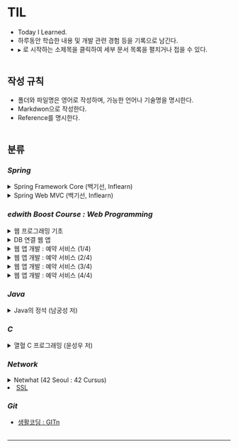 TIL
===

-	Today I Learned.<br>
-	하루동안 학습한 내용 및 개발 관련 경험 등을 기록으로 남긴다.<br>
-	`▶` 로 시작하는 소제목을 클릭하여 세부 문서 목록을 펼치거나 접을 수 있다.<br><br>

작성 규칙
---------

-	폴더와 파일명은 영어로 작성하며, 가능한 언어나 기술명을 명시한다.<br>
-	Markdwon으로 작성한다.<br>
-	Reference를 명시한다.<br><br>

분류
----

### ***Spring***

<details><summary> Spring Framework Core (백기선, Inflearn)</summary>

-	[IoC Container와 Bean](https://github.com/xlffm3/TIL/blob/master/Spring/Inflearn_Baek_Spring/Spring_Framework_Core/Chapter1_IoC_Container_Bean.md)
-	[ApplicationContext와 다양한 Bean 설정](https://github.com/xlffm3/TIL/blob/master/Spring/Inflearn_Baek_Spring/Spring_Framework_Core/Chapter2_ApplicationContext_Setting.md)
-	[@Autowire](https://github.com/xlffm3/TIL/blob/master/Spring/Inflearn_Baek_Spring/Spring_Framework_Core/Chapter3_Autowire.md)
-	[@Component와 ComponentScan](https://github.com/xlffm3/TIL/blob/master/Spring/Inflearn_Baek_Spring/Spring_Framework_Core/Chapter4_Component_Scan.md)
-	[Bean의 Scope](https://github.com/xlffm3/TIL/blob/master/Spring/Inflearn_Baek_Spring/Spring_Framework_Core/Chapter5_Bean_Scope.md)
-	[Environment : Profile](https://github.com/xlffm3/TIL/blob/master/Spring/Inflearn_Baek_Spring/Spring_Framework_Core/Chapter6_Environment_Profile.md)
-	[Environment : Property](https://github.com/xlffm3/TIL/blob/master/Spring/Inflearn_Baek_Spring/Spring_Framework_Core/Chapter7_Environment_Property.md)
-	[MessageSource](https://github.com/xlffm3/TIL/blob/master/Spring/Inflearn_Baek_Spring/Spring_Framework_Core/Chapter8_MessageSource.md)
-	[ApplicationEventPublisher](https://github.com/xlffm3/TIL/blob/master/Spring/Inflearn_Baek_Spring/Spring_Framework_Core/Chapter9_ApplicationEventPublisher.md)
-	[ResourceLoader](https://github.com/xlffm3/TIL/blob/master/Spring/Inflearn_Baek_Spring/Spring_Framework_Core/Chapter10_ResourceLoader.md)
-	[Resource 추상화](https://github.com/xlffm3/TIL/blob/master/Spring/Inflearn_Baek_Spring/Spring_Framework_Core/Chapter11_Resource_Abstraction.md)
-	[Validation 추상화](https://github.com/xlffm3/TIL/blob/master/Spring/Inflearn_Baek_Spring/Spring_Framework_Core/Chapter12_Validation_Abstraction.md)
-	[Data Binding 추상화 : Property Editor](https://github.com/xlffm3/TIL/blob/master/Spring/Inflearn_Baek_Spring/Spring_Framework_Core/Chapter13_Property_Editor.md)
-	[Data Binding 추상화 : Converter 및 Formatter](https://github.com/xlffm3/TIL/blob/master/Spring/Inflearn_Baek_Spring/Spring_Framework_Core/Chapter14_Converter_Formatter.md)
-	[SpEL(Spring Expression Language)](https://github.com/xlffm3/TIL/blob/master/Spring/Inflearn_Baek_Spring/Spring_Framework_Core/Chapter15_SpEL.md)
-	[AOP 개념](https://github.com/xlffm3/TIL/blob/master/Spring/Inflearn_Baek_Spring/Spring_Framework_Core/Chapter16_AOP.md)
-	[Proxy 기반 AOP](https://github.com/xlffm3/TIL/blob/master/Spring/Inflearn_Baek_Spring/Spring_Framework_Core/Chapter17_Proxy_AOP.md)
-	[@AOP](https://github.com/xlffm3/TIL/blob/master/Spring/Inflearn_Baek_Spring/Spring_Framework_Core/Chapter18_AOP_Annotation.md)
-	[Null-Safety](https://github.com/xlffm3/TIL/blob/master/Spring/Inflearn_Baek_Spring/Spring_Framework_Core/Chapter19_Null_Safety.md)</details>

<details><summary> Spring Web MVC (백기선, Inflearn)</summary>

-	[Spring MVC](https://github.com/xlffm3/TIL/blob/master/Spring/Inflearn_Baek_Spring/Spring_Web_MVC/Chapter1_Spring_MVC.md)
-	[Servlet](https://github.com/xlffm3/TIL/blob/master/Spring/Inflearn_Baek_Spring/Spring_Web_MVC/Chapter2_Servlet.md)
-	[Servlet Listener 및 Filter](https://github.com/xlffm3/TIL/blob/master/Spring/Inflearn_Baek_Spring/Spring_Web_MVC/Chapter3-4_Servlet_Listener_Filter.md)
-	[Spring IoC Container 연동](https://github.com/xlffm3/TIL/blob/master/Spring/Inflearn_Baek_Spring/Spring_Web_MVC/Chapter5_Linking_Spring_IoC.md)
-	[Spring MVC 연동](https://github.com/xlffm3/TIL/blob/master/Spring/Inflearn_Baek_Spring/Spring_Web_MVC/Chapter6_Linking_Spring_MVC.md)
-	[DispatcherServlet](https://github.com/xlffm3/TIL/blob/master/Spring/Inflearn_Baek_Spring/Spring_Web_MVC/Chapter7-9_DispatcherServlet.md)
-	[Spring MVC 구성 요소](https://github.com/xlffm3/TIL/blob/master/Spring/Inflearn_Baek_Spring/Spring_Web_MVC/Chapter10-11_Spring_MVC_Components.md)
-	[@EnableWebMvc 및 WebMvcConfigurer](https://github.com/xlffm3/TIL/blob/master/Spring/Inflearn_Baek_Spring/Spring_Web_MVC/Chapter12-14_WebMvcConfigurer.md)
-	[Spring Boot의 Spring MVC 설정과 JSP 및 WAR 파일 배포](https://github.com/xlffm3/TIL/blob/master/Spring/Inflearn_Baek_Spring/Spring_Web_MVC/Chapter15-17_Spring_Boot_MVC_JSP.md)
-	[Formatter](https://github.com/xlffm3/TIL/blob/master/Spring/Inflearn_Baek_Spring/Spring_Web_MVC/Chapter18_Formatter.md)
-	[Domain Class Converter](https://github.com/xlffm3/TIL/blob/master/Spring/Inflearn_Baek_Spring/Spring_Web_MVC/Chapter19_Domain_Class_Converter.md)
-	[Handler Interceptor](https://github.com/xlffm3/TIL/blob/master/Spring/Inflearn_Baek_Spring/Spring_Web_MVC/Chapter20-21_Handler_Interceptor.md)
-	[Resource Handler](https://github.com/xlffm3/TIL/blob/master/Spring/Inflearn_Baek_Spring/Spring_Web_MVC/Chapter22_Resource_Handler.md)
-	[HTTP Message Converter](https://github.com/xlffm3/TIL/blob/master/Spring/Inflearn_Baek_Spring/Spring_Web_MVC/Chapter23-25_HTTP_Message_Converter.md)
-	[기타 WebMvcConfigurer 설정](https://github.com/xlffm3/TIL/blob/master/Spring/Inflearn_Baek_Spring/Spring_Web_MVC/Chapter26_WebMvcConfigurer_Setting.md)
-	[Spring MVC 설정 마무리 요약](https://github.com/xlffm3/TIL/blob/master/Spring/Inflearn_Baek_Spring/Spring_Web_MVC/Chapter27_Spring_MVC_Setting_Summary.md)

</details>

### ***edwith Boost Course : Web Programming***

<details><summary> 웹 프로그래밍 기초</summary>

-	[프로그래밍 언어의 이해](https://github.com/xlffm3/TIL/blob/master/edwith_Boost_Course_Web_Programming/1.Web_Programming_Basic/Understanding_Programming_Language.md)
-	[HTTP](https://github.com/xlffm3/TIL/blob/master/edwith_Boost_Course_Web_Programming/1.Web_Programming_Basic/HTTP.md)
-	[Browser](https://github.com/xlffm3/TIL/blob/master/edwith_Boost_Course_Web_Programming/1.Web_Programming_Basic/Browser.md)
-	[Web Server](https://github.com/xlffm3/TIL/blob/master/edwith_Boost_Course_Web_Programming/1.Web_Programming_Basic/Web_Server.md)
-	[WAS](https://github.com/xlffm3/TIL/blob/master/edwith_Boost_Course_Web_Programming/1.Web_Programming_Basic/WAS.md)
-	[Servlet](https://github.com/xlffm3/TIL/blob/master/edwith_Boost_Course_Web_Programming/1.Web_Programming_Basic/Servlet.md)</details>

<details><summary> DB 연결 웹 앱</summary>

-	[JavaScript 기초](https://github.com/xlffm3/TIL/blob/master/edwith_Boost_Course_Web_Programming/2.DB_WEB_APP/Javascript.md)
-	[Window 객체](https://github.com/xlffm3/TIL/blob/master/edwith_Boost_Course_Web_Programming/2.DB_WEB_APP/Window_Object.md)
-	[DOM & querySelector](https://github.com/xlffm3/TIL/blob/master/edwith_Boost_Course_Web_Programming/2.DB_WEB_APP/DOM_querySelector.md)
-	[JavaScript : Event](https://github.com/xlffm3/TIL/blob/master/edwith_Boost_Course_Web_Programming/2.DB_WEB_APP/Event.md)
-	[Ajax와 JSON 및 CORS](https://github.com/xlffm3/TIL/blob/master/edwith_Boost_Course_Web_Programming/2.DB_WEB_APP/Ajax_JSON_CORS.md)
-	[JSP](https://github.com/xlffm3/TIL/blob/master/edwith_Boost_Course_Web_Programming/2.DB_WEB_APP/JSP.md)
-	[Redirect & Forward](https://github.com/xlffm3/TIL/blob/master/edwith_Boost_Course_Web_Programming/2.DB_WEB_APP/Redirect_Forward.md)
-	[Scope](https://github.com/xlffm3/TIL/blob/master/edwith_Boost_Course_Web_Programming/2.DB_WEB_APP/Scope.md)
-	[EL](https://github.com/xlffm3/TIL/blob/master/edwith_Boost_Course_Web_Programming/2.DB_WEB_APP/EL.md)
-	[JSTL](https://github.com/xlffm3/TIL/blob/master/edwith_Boost_Course_Web_Programming/2.DB_WEB_APP/JSTL.md)
-	[DB](https://github.com/xlffm3/TIL/blob/master/edwith_Boost_Course_Web_Programming/2.DB_WEB_APP/DB.md)
-	[SQL](https://github.com/xlffm3/TIL/blob/master/edwith_Boost_Course_Web_Programming/2.DB_WEB_APP/SQL.md)
-	[Maven](https://github.com/xlffm3/TIL/blob/master/edwith_Boost_Course_Web_Programming/2.DB_WEB_APP/Maven.md)
-	[JDBC](https://github.com/xlffm3/TIL/blob/master/edwith_Boost_Course_Web_Programming/2.DB_WEB_APP/JDBC.md)
-	[Rest API](https://github.com/xlffm3/TIL/blob/master/edwith_Boost_Course_Web_Programming/2.DB_WEB_APP/RestAPI.md)
-	[Web API](https://github.com/xlffm3/TIL/blob/master/edwith_Boost_Course_Web_Programming/2.DB_WEB_APP/WebAPI.md)</details>

<details><summary> 웹 앱 개발 : 예약 서비스 (1/4)</summary>

-	[JavaScript : 배열](https://github.com/xlffm3/TIL/blob/master/edwith_Boost_Course_Web_Programming/3.WEB_APP_DEV_1/Array.md)
-	[JavaScript : 객체](https://github.com/xlffm3/TIL/blob/master/edwith_Boost_Course_Web_Programming/3.WEB_APP_DEV_1/Object.md)
-	[DOM API](https://github.com/xlffm3/TIL/blob/master/edwith_Boost_Course_Web_Programming/3.WEB_APP_DEV_1/DomAPI.md)
-	[Animation](https://github.com/xlffm3/TIL/blob/master/edwith_Boost_Course_Web_Programming/3.WEB_APP_DEV_1/Animation.md)
-	[DOMContentLoaded](https://github.com/xlffm3/TIL/blob/master/edwith_Boost_Course_Web_Programming/3.WEB_APP_DEV_1/DOMContentLoaded.md)
-	[Event Delegation](https://github.com/xlffm3/TIL/blob/master/edwith_Boost_Course_Web_Programming/3.WEB_APP_DEV_1/Event_Delegation.md)
-	[HTML Templating](https://github.com/xlffm3/TIL/blob/master/edwith_Boost_Course_Web_Programming/3.WEB_APP_DEV_1/HTML_Templating.md)
-	[Spring 기초](https://github.com/xlffm3/TIL/blob/master/edwith_Boost_Course_Web_Programming/3.WEB_APP_DEV_1/Spring.md)
-	[Spring IoC/DI Container ](https://github.com/xlffm3/TIL/blob/master/edwith_Boost_Course_Web_Programming/3.WEB_APP_DEV_1/Spring_IoC_DI_Container.md)
-	[Spring XML & Config 설정](https://github.com/xlffm3/TIL/blob/master/edwith_Boost_Course_Web_Programming/3.WEB_APP_DEV_1/Spring_XML_Config_Practice.md)
-	[Spring JDBC](https://github.com/xlffm3/TIL/blob/master/edwith_Boost_Course_Web_Programming/3.WEB_APP_DEV_1/Spring_JDBC.md)
-	[Spring MVC 기초](https://github.com/xlffm3/TIL/blob/master/edwith_Boost_Course_Web_Programming/3.WEB_APP_DEV_1/Spring_MVC.md)
-	[Spring MVC 실습](https://github.com/xlffm3/TIL/blob/master/edwith_Boost_Course_Web_Programming/3.WEB_APP_DEV_1/Spring_MVC_Practice.md)
-	[Layered Architecture 기초](https://github.com/xlffm3/TIL/blob/master/edwith_Boost_Course_Web_Programming/3.WEB_APP_DEV_1/Layered_Architecture.md)
-	[Layered Architecture 실습](https://github.com/xlffm3/TIL/blob/master/edwith_Boost_Course_Web_Programming/3.WEB_APP_DEV_1/Layered_Architecture_Practice.md)
-	[Rest Controller](https://github.com/xlffm3/TIL/blob/master/edwith_Boost_Course_Web_Programming/3.WEB_APP_DEV_1/Rest_Controller.md)</details>

<details><summary> 웹 앱 개발 : 예약 서비스 (2/4)</summary>

-	[JavaScript : 배열의 함수형 메소드](https://github.com/xlffm3/TIL/blob/master/edwith_Boost_Course_Web_Programming/4.WEB_APP_DEV_2/Array_Function.md)
-	[JavaScript : 객체 리터럴과 this](https://github.com/xlffm3/TIL/blob/master/edwith_Boost_Course_Web_Programming/4.WEB_APP_DEV_2/Object_Literal_This.md)
-	[jQuery](https://github.com/xlffm3/TIL/blob/master/edwith_Boost_Course_Web_Programming/4.WEB_APP_DEV_2/jQuery.md)
-	[JavaScript : Handlebar 라이브러리 활용](https://github.com/xlffm3/TIL/blob/master/edwith_Boost_Course_Web_Programming/4.WEB_APP_DEV_2/Handlebar.md)
-	[Clean Code](https://github.com/xlffm3/TIL/blob/master/edwith_Boost_Course_Web_Programming/4.WEB_APP_DEV_2/Clean_Code.md)</details>

<details><summary> 웹 앱 개발 : 예약 서비스 (3/4)</summary>

-	[JavaScript : 생성자 패턴](https://github.com/xlffm3/TIL/blob/master/edwith_Boost_Course_Web_Programming/5.WEB_APP_DEV_3/Constructor_Pattern.md)
-	[JavaScript : 정규 표현식](https://github.com/xlffm3/TIL/blob/master/edwith_Boost_Course_Web_Programming/5.WEB_APP_DEV_3/Regular_Expression.md)
-	[Form Data](https://github.com/xlffm3/TIL/blob/master/edwith_Boost_Course_Web_Programming/5.WEB_APP_DEV_3/Form_Data.md)
-	[상태 정보](https://github.com/xlffm3/TIL/blob/master/edwith_Boost_Course_Web_Programming/5.WEB_APP_DEV_3/State_Information.md)
-	[Cookie](https://github.com/xlffm3/TIL/blob/master/edwith_Boost_Course_Web_Programming/5.WEB_APP_DEV_3/Cookie.md)
-	[Session](https://github.com/xlffm3/TIL/blob/master/edwith_Boost_Course_Web_Programming/5.WEB_APP_DEV_3/Session.md)
-	[Interceptor](https://github.com/xlffm3/TIL/blob/master/edwith_Boost_Course_Web_Programming/5.WEB_APP_DEV_3/Interceptor.md)
-	[Argument Resolver](https://github.com/xlffm3/TIL/blob/master/edwith_Boost_Course_Web_Programming/5.WEB_APP_DEV_3/Argument_Resolver.md)</details>

<details><summary> 웹 앱 개발 : 예약 서비스 (4/4)</summary>

-	[File Upload : Front-End](https://github.com/xlffm3/TIL/blob/master/edwith_Boost_Course_Web_Programming/6.WEB_APP_DEV_4/File_Upload_FE.md)
-	[Logging](https://github.com/xlffm3/TIL/blob/master/edwith_Boost_Course_Web_Programming/6.WEB_APP_DEV_4/Logging.md)
-	[SLF4J](https://github.com/xlffm3/TIL/blob/master/edwith_Boost_Course_Web_Programming/6.WEB_APP_DEV_4/SLF4J.md)
-	[File Upload & Download : Back-End](https://github.com/xlffm3/TIL/blob/master/edwith_Boost_Course_Web_Programming/6.WEB_APP_DEV_4/File_Upload_Download_BE.md)</details>

### ***Java***

<details><summary> Java의 정석 (남궁성 저)</summary>

-	[Chapter 6 - 7 : OOP](https://github.com/xlffm3/TIL/blob/master/Java/Chapter6-7_OOP.md)
-	[Chapter 8 : 예외 처리](https://github.com/xlffm3/TIL/blob/master/Java/Chapter8_Exception_Handling.md)
-	[Chapter 9 : 유용한 클래스](https://github.com/xlffm3/TIL/blob/master/Java/Chapter9_Useful_Classes.md)
-	[Chapter 10 : 날짜와 시간 및 형식화](https://github.com/xlffm3/TIL/blob/master/Java/Chapter10_Date_Time_Format.md)
-	[Chapter 11 : 컬렉션 프레임웍](https://github.com/xlffm3/TIL/blob/master/Java/Chapter11_Collections_Framework.md)
-	[Chapter 12 : 지네릭스, 열거형, 애너테이션](https://github.com/xlffm3/TIL/blob/master/Java/Chapter12_Generics_Enums_Annotation.md)
-	[Chapter 13 : 쓰레드](https://github.com/xlffm3/TIL/blob/master/Java/Chapter13_Thread.md)
-	[Chapter 14 : 람다와 스트림](https://github.com/xlffm3/TIL/blob/master/Java/Chapter14_Lambda_Stream.md)
-	[Chapter 15 : I/O](https://github.com/xlffm3/TIL/blob/master/Java/Chapter15_IO.md)
-	[Chapter 16 : 네트워킹](https://github.com/xlffm3/TIL/blob/master/Java/Chapter16_Networking.md)</details>

### ***C***

<details><summary> 열혈 C 프로그래밍 (윤성우 저)</summary>

-	[Chapter 1 - 11 : C 언어의 기본](https://github.com/xlffm3/TIL/blob/master/C/Chapter1-11_C_Language_Basic.md)
-	[Chapter 12 : 포인터](https://github.com/xlffm3/TIL/blob/master/C/Chapter12_Pointer.md)
-	[Chapter 13 : 배열과 포인터](https://github.com/xlffm3/TIL/blob/master/C/Chapter13_Array_Pointer.md)
-	[Chapter 14 : 함수와 포인터](https://github.com/xlffm3/TIL/blob/master/C/Chapter14_Function_Pointer.md)
-	[Chapter 17 : 다중 포인터](https://github.com/xlffm3/TIL/blob/master/C/Chapter17_Pointer_to_Pointer.md)
-	[Chapter 18 : 다차원 배열과 포인터](https://github.com/xlffm3/TIL/blob/master/C/Chapter18_Multi-Dimensional_Array_Pointer.md)
-	[Chapter 19 : 함수 포인터와 Void 포인터](https://github.com/xlffm3/TIL/blob/master/C/Chapter19_Function_Pointer_Void_Pointer.md)
-	[Chapter 21 : 문자열 입출력](https://github.com/xlffm3/TIL/blob/master/C/Chapter21_String_IO.md)
-	[Chapter 22 - 23 : 구조체와 사용자 정의 자료형](https://github.com/xlffm3/TIL/blob/master/C/Chapter22-23_Structure_Typedef.md)
-	[Chapter 24 : 파일 입출력](https://github.com/xlffm3/TIL/blob/master/C/Chapter24_File_IO.md)
-	[Chapter 25 : 메모리 동적 할당](https://github.com/xlffm3/TIL/blob/master/C/Chapter25_Memory_Dynamic_Allocation.md)
-	[Chapter 26 : 매크로와 선행처리기](https://github.com/xlffm3/TIL/blob/master/C/Chapter26_Macro_Preprocessor.md)
-	[Chapter 27 : 파일 분할 및 헤더 파일 디자인](https://github.com/xlffm3/TIL/blob/master/C/Chapter27_File_Split_Header_File_Design.md)</details>

### ***Network***

<details><summary> Netwhat (42 Seoul : 42 Cursus)</summary>

-	[Network & Protocol](https://github.com/xlffm3/TIL/blob/master/Network/Netwhat/Network_Protocol.md)
-	[IP](https://github.com/xlffm3/TIL/blob/master/Network/Netwhat/IP.md)
-	[Subnet Mask](https://github.com/xlffm3/TIL/blob/master/Network/Netwhat/Subnet_Mask.md)
-	[Data Address](https://github.com/xlffm3/TIL/blob/master/Network/Netwhat/Data_Address.md)
-	[OSI](https://github.com/xlffm3/TIL/blob/master/Network/Netwhat/OSI.md)
-	[DNS](https://github.com/xlffm3/TIL/blob/master/Network/Netwhat/DNS.md)
-	[DHCP](https://github.com/xlffm3/TIL/blob/master/Network/Netwhat/DHCP.md)
-	[TCP](https://github.com/xlffm3/TIL/blob/master/Network/Netwhat/TCP.md)
-	[UDP](https://github.com/xlffm3/TIL/blob/master/Network/Netwhat/UDP.md)
-	[Routing](https://github.com/xlffm3/TIL/blob/master/Network/Netwhat/Routing.md)
-	[Gateway](https://github.com/xlffm3/TIL/blob/master/Network/Netwhat/Gateway.md)
-	[Port](https://github.com/xlffm3/TIL/blob/master/Network/Netwhat/Port.md)</details>
-	[SSL](https://github.com/xlffm3/TIL/blob/master/Network/SSL.md)<br>

### ***Git***

-	[생활코딩 : GITn](https://github.com/xlffm3/TIL/blob/master/Git/Git_Opentutorials.md)<br><br>

---
